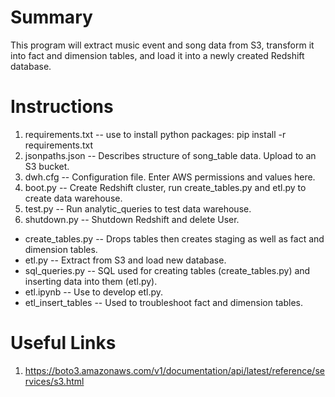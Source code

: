 # Summary
This program will extract music event and song data from S3, transform it into fact and dimension tables, and load it into a newly created Redshift database.

# Instructions
1. requirements.txt -- use to install python packages: pip install -r requirements.txt
1. jsonpaths.json   -- Describes structure of song_table data. Upload to an S3 bucket.
1. dwh.cfg          -- Configuration file. Enter AWS permissions and values here.
1. boot.py          -- Create Redshift cluster, run create_tables.py and etl.py to create data warehouse.
1. test.py          -- Run analytic_queries to test data warehouse.
1. shutdown.py      -- Shutdown Redshift and delete User.


*  create_tables.py  -- Drops tables then creates staging as well as fact and dimension tables.
*  etl.py            -- Extract from S3 and load new database.
*  sql_queries.py    -- SQL used for creating tables (create_tables.py) and inserting data into them (etl.py).
*  etl.ipynb         -- Use to develop etl.py.
*  etl_insert_tables -- Used to troubleshoot fact and dimension tables.


# Useful Links
1. https://boto3.amazonaws.com/v1/documentation/api/latest/reference/services/s3.html